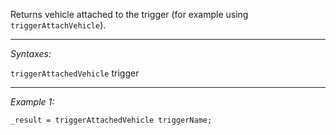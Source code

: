 Returns vehicle attached to the trigger (for example using `triggerAttachVehicle`).


---
*Syntaxes:*

`triggerAttachedVehicle` trigger

---
*Example 1:*

```sqf
_result = triggerAttachedVehicle triggerName;
```